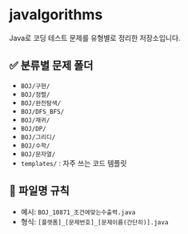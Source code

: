 # javalgorithms

Java로 코딩 테스트 문제를 유형별로 정리한 저장소입니다.

## ✅ 분류별 문제 폴더

- `BOJ/구현/`
- `BOJ/정렬/`
- `BOJ/완전탐색/`
- `BOJ/DFS_BFS/`
- `BOJ/재귀/`
- `BOJ/DP/`
- `BOJ/그리디/`
- `BOJ/수학/`
- `BOJ/문자열/`
- `templates/` : 자주 쓰는 코드 템플릿

## 🔖 파일명 규칙

- 예시: `BOJ_10871_조건에맞는수출력.java`
- 형식: `[플랫폼]_[문제번호]_[문제이름(간단히)].java`